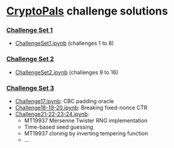 # [CryptoPals](https://cryptopals.com) challenge solutions

### [Challenge Set 1](https://cryptopals.com/sets/1)

* [ChallengeSet1.ipynb](ChallengeSet1.ipynb) (challenges 1 to 8)

### [Challenge Set 2](https://cryptopals.com/sets/2)

* [ChallengeSet2.ipynb](ChallengeSet2.ipynb) (challenges 9 to 16)

### [Challenge Set 3](https://cryptopals.com/sets/3)

* [Challenge17.ipynb](Challenge17.ipynb): CBC padding oracle
* [Challenge18-19-20.ipynb](Challenge18-19-20.ipynb): Breaking fixed-nonce CTR
* [Challenge21-22-23-24.ipynb](Challenge21-22-23-24.ipynb): 
    * MT19937 Mersenne Twister RNG implementation
    * Time-based seed guessing
    * MT19937 cloning by inverting tempering function
    * ...